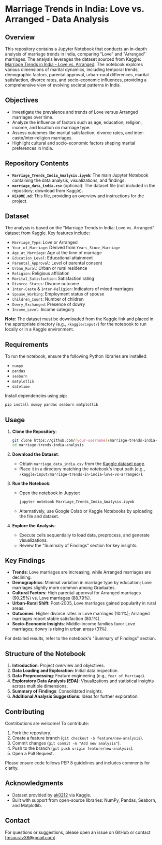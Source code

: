 # Marriage Trends in India: Love vs. Arranged - Data Analysis

## Overview
This repository contains a Jupyter Notebook that conducts an in-depth analysis of marriage trends in India, comparing "Love" and "Arranged" marriages. The analysis leverages the dataset sourced from Kaggle: [Marriage Trends in India - Love vs. Arranged](https://www.kaggle.com/datasets/ak0212/marriage-trends-in-india-love-vs-arranged). The notebook explores various dimensions of marital dynamics, including temporal trends, demographic factors, parental approval, urban-rural differences, marital satisfaction, divorce rates, and socio-economic influences, providing a comprehensive view of evolving societal patterns in India.

## Objectives
- Investigate the prevalence and trends of Love versus Arranged marriages over time.
- Analyze the influence of factors such as age, education, religion, income, and location on marriage type.
- Assess outcomes like marital satisfaction, divorce rates, and inter-caste/inter-religion marriages.
- Highlight cultural and socio-economic factors shaping marital preferences in India.

## Repository Contents
- **`Marriage_Trends_India_Analysis.ipynb`**: The main Jupyter Notebook containing the data analysis, visualizations, and findings.
- **`marriage_data_india.csv`** (optional): The dataset file (not included in the repository; download from Kaggle).
- **`README.md`**: This file, providing an overview and instructions for the project.

## Dataset
The analysis is based on the "Marriage Trends in India: Love vs. Arranged" dataset from Kaggle. Key features include:
- `Marriage_Type`: Love or Arranged
- `Year_of_Marriage`: Derived from `Years_Since_Marriage`
- `Age_at_Marriage`: Age at the time of marriage
- `Education_Level`: Educational attainment
- `Parental_Approval`: Level of parental consent
- `Urban_Rural`: Urban or rural residence
- `Religion`: Religious affiliation
- `Marital_Satisfaction`: Satisfaction rating
- `Divorce_Status`: Divorce outcome
- `Inter-Caste` & `Inter-Religion`: Indicators of mixed marriages
- `Spouse_Working`: Employment status of spouse
- `Children_Count`: Number of children
- `Dowry_Exchanged`: Presence of dowry
- `Income_Level`: Income category

**Note**: The dataset must be downloaded from the Kaggle link and placed in the appropriate directory (e.g., `/kaggle/input/`) for the notebook to run locally or in a Kaggle environment.

## Requirements
To run the notebook, ensure the following Python libraries are installed:
- `numpy`
- `pandas`
- `seaborn`
- `matplotlib`
- `datetime`

Install dependencies using pip:
```bash
pip install numpy pandas seaborn matplotlib
```

## Usage
1. **Clone the Repository**:
   ```bash
   git clone https://github.com/[your-username]/marriage-trends-india-analysis.git
   cd marriage-trends-india-analysis
   ```

2. **Download the Dataset**:
   - Obtain `marriage_data_india.csv` from the [Kaggle dataset page](https://www.kaggle.com/datasets/ak0212/marriage-trends-in-india-love-vs-arranged).
   - Place it in a directory matching the notebook's input path (e.g., `/kaggle/input/marriage-trends-in-india-love-vs-arranged/`).

3. **Run the Notebook**:
   - Open the notebook in Jupyter:
     ```bash
     jupyter notebook Marriage_Trends_India_Analysis.ipynb
     ```
   - Alternatively, use Google Colab or Kaggle Notebooks by uploading the file and dataset.

4. **Explore the Analysis**:
   - Execute cells sequentially to load data, preprocess, and generate visualizations.
   - Review the "Summary of Findings" section for key insights.

## Key Findings
- **Trends**: Love marriages are increasing, while Arranged marriages are declining.
- **Demographics**: Minimal variation in marriage type by education; Love marriages slightly more common among Graduates.
- **Cultural Factors**: High parental approval for Arranged marriages (90.25%) vs. Love marriages (88.79%).
- **Urban-Rural Shift**: Post-2005, Love marriages gained popularity in rural areas.
- **Outcomes**: Higher divorce rates in Love marriages (10.1%); Arranged marriages report stable satisfaction (80.1%).
- **Socio-Economic Insights**: Middle-income families favor Love marriages; dowry is rising in urban areas (31%).

For detailed results, refer to the notebook's "Summary of Findings" section.

## Structure of the Notebook
1. **Introduction**: Project overview and objectives.
2. **Data Loading and Exploration**: Initial data inspection.
3. **Data Preprocessing**: Feature engineering (e.g., `Year_of_Marriage`).
4. **Exploratory Data Analysis (EDA)**: Visualizations and statistical insights across multiple dimensions.
5. **Summary of Findings**: Consolidated insights.
6. **Additional Analysis Suggestions**: Ideas for further exploration.

## Contributing
Contributions are welcome! To contribute:
1. Fork the repository.
2. Create a feature branch (`git checkout -b feature/new-analysis`).
3. Commit changes (`git commit -m "Add new analysis"`).
4. Push to the branch (`git push origin feature/new-analysis`).
5. Open a Pull Request.

Please ensure code follows PEP 8 guidelines and includes comments for clarity.


## Acknowledgments
- Dataset provided by [ak0212](https://www.kaggle.com/ak0212) via Kaggle.
- Built with support from open-source libraries: NumPy, Pandas, Seaborn, and Matplotlib.

## Contact
For questions or suggestions, please open an issue on GitHub or contact [msourav38@gmail.com].
